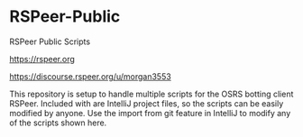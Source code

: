 # RSPeer-Public
RSPeer Public Scripts

https://rspeer.org

https://discourse.rspeer.org/u/morgan3553

This repository is setup to handle multiple scripts for the OSRS botting client RSPeer. Included with are IntelliJ project files, so the scripts can be easily modified by anyone. Use the import from git feature in IntelliJ to modify any of the scripts shown here.